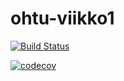 # ohtu-viikko1
[![Build Status](https://travis-ci.org/jjjjm/ohtu-viikko1.svg?branch=master)](https://travis-ci.org/jjjjm/ohtu-viikko1)  

[![codecov](https://codecov.io/gh/jjjjm/ohtu-viikko1/branch/master/graph/badge.svg)](https://codecov.io/gh/jjjjm/ohtu-viikko1)


